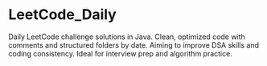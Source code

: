 # LeetCode_Daily
Daily LeetCode challenge solutions in Java. Clean, optimized code with comments and structured folders by date. Aiming to improve DSA skills and coding consistency. Ideal for interview prep and algorithm practice.
